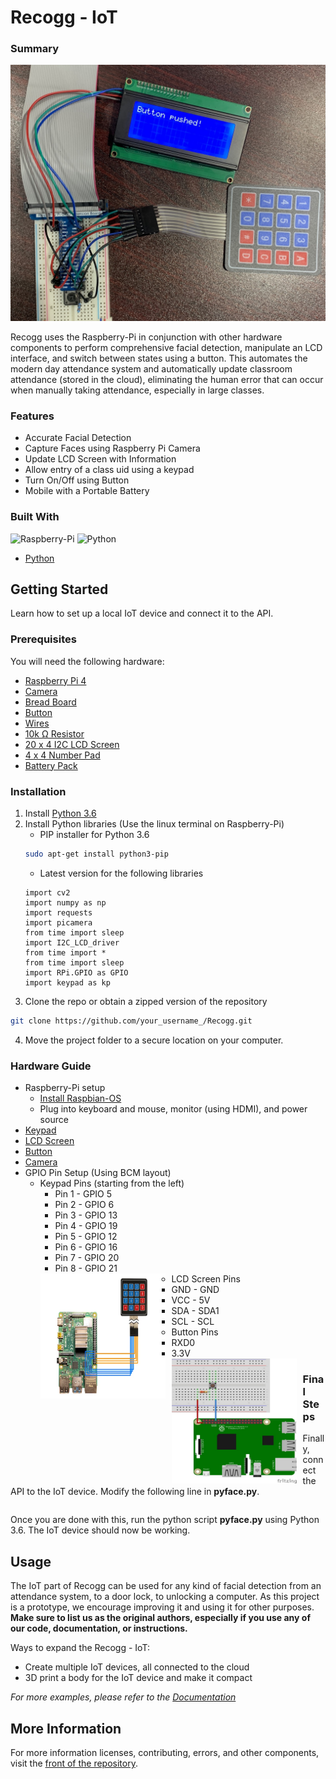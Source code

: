 # Recogg - IoT

### Summary ###

![Preview](https://github.com/ashayp22/Recogg/blob/master/IoT/images/hardware1.jpg)

Recogg uses the Raspberry-Pi in conjunction with other hardware components to perform comprehensive facial detection, manipulate an LCD interface, and switch between states using a button. This automates the modern day attendance system and automatically update classroom attendance (stored in the cloud), eliminating the human error that can occur when manually taking attendance, especially in large classes.

### Features
* Accurate Facial Detection
* Capture Faces using Raspberry Pi Camera
* Update LCD Screen with Information
* Allow entry of a class uid using a keypad
* Turn On/Off using Button
* Mobile with a Portable Battery

<!-- BUILT WITH -->
### Built With
![Raspberry-Pi](https://img.shields.io/badge/raspberry--pi-4-green)
![Python](https://img.shields.io/badge/python-3.6-blue)

* [Python](https://www.python.org/)

## Getting Started

Learn how to set up a local IoT device and connect it to the API.

### Prerequisites

You will need the following hardware:

* [Raspberry Pi 4](https://www.raspberrypi.org/products/raspberry-pi-4-model-b/)
* [Camera](https://www.amazon.com/Raspberry-Pi-Camera-Module-Megapixel/dp/B01ER2SKFS/ref=sr_1_3?dchild=1&keywords=raspberry+pi+camera&qid=1592857047&sr=8-3)
* [Bread Board](https://www.amazon.com/EL-CP-003-Breadboard-Solderless-Distribution-Connecting/dp/B01EV6LJ7G/ref=sr_1_1_sspa?dchild=1&keywords=breadboard&qid=1595879460&sr=8-1-spons&psc=1&spLa=ZW5jcnlwdGVkUXVhbGlmaWVyPUExSDVaOVZTQjhRTE0xJmVuY3J5cHRlZElkPUEwNzA0MjMxMjU2VDhZOU45VzVFUiZlbmNyeXB0ZWRBZElkPUEwNTI0ODkxMTVLQVI1Vk9QVEE5OCZ3aWRnZXROYW1lPXNwX2F0ZiZhY3Rpb249Y2xpY2tSZWRpcmVjdCZkb05vdExvZ0NsaWNrPXRydWU=)
* [Button](https://www.amazon.com/6x6x6mm-Momentary-Push-Button-Switch/dp/B01GN79QF8/ref=sr_1_5?dchild=1&keywords=raspberry+pi+button&qid=1595879504&sr=8-5)
* [Wires](https://www.amazon.com/REXQualis-120pcs-Breadboard-Arduino-Raspberry/dp/B072L1XMJR/ref=sr_1_1_sspa?dchild=1&keywords=wires+for+raspberry+pi&qid=1595879217&sr=8-1-spons&psc=1&smid=AGKZJH7853EGJ&spLa=ZW5jcnlwdGVkUXVhbGlmaWVyPUEyT0lSUVIxWkQ0NzlYJmVuY3J5cHRlZElkPUEwMTE2MjU4MjI4SDNBUTVMMUo2TSZlbmNyeXB0ZWRBZElkPUExMDQ2NTg4MlZHREdTTUU1ODNIWiZ3aWRnZXROYW1lPXNwX2F0ZiZhY3Rpb249Y2xpY2tSZWRpcmVjdCZkb05vdExvZ0NsaWNrPXRydWU=)
* [10k Ω Resistor](https://www.amazon.com/EDGELEC-Resistor-Tolerance-Multiple-Resistance/dp/B07QJB31M7/ref=sr_1_1_sspa?dchild=1&keywords=10k+ohm+resistor&qid=1595879144&sr=8-1-spons&psc=1&spLa=ZW5jcnlwdGVkUXVhbGlmaWVyPUExRU9QVkQ5VzcxR1BDJmVuY3J5cHRlZElkPUEwMzQ5MDkwQTQwNlZFWTQzR0NMJmVuY3J5cHRlZEFkSWQ9QTA4MDc3MjEyQU1UQlZFV08xQUdMJndpZGdldE5hbWU9c3BfYXRmJmFjdGlvbj1jbGlja1JlZGlyZWN0JmRvTm90TG9nQ2xpY2s9dHJ1ZQ==)
* [20 x 4 I2C LCD Screen](https://www.amazon.com/dp/B01GPUMP9C/ref=twister_B0784SYKBM?_encoding=UTF8&psc=1)
* [4 x 4 Number Pad](https://www.amazon.com/YETAIDA-Arduino-Universial-Keyboard-Membrane/dp/B07Q7FW8B9/ref=sr_1_1_sspa?dchild=1&keywords=4x4+raspberry+pi+keypad&qid=1595878846&sr=8-1-spons&psc=1&spLa=ZW5jcnlwdGVkUXVhbGlmaWVyPUEzR0FYWFRWTklaNEY5JmVuY3J5cHRlZElkPUEwOTc4NDM2MTBPQzVPUldBREpUUiZlbmNyeXB0ZWRBZElkPUEwNTg1OTIxMkNQWjkzT0dBNkdHOCZ3aWRnZXROYW1lPXNwX2F0ZiZhY3Rpb249Y2xpY2tSZWRpcmVjdCZkb05vdExvZ0NsaWNrPXRydWU=)
* [Battery Pack](https://www.amazon.com/Battery-Pack-Raspberry-4000mAh-Suction/dp/B07BSG7V3J)

  
<!-- INSTALLATION -->
### Installation
1. Install [Python 3.6](https://www.python.org/downloads/release/python-360/)
2. Install Python libraries (Use the linux terminal on Raspberry-Pi) 
   * PIP installer for Python 3.6
   ```sh
   sudo apt-get install python3-pip
   ```
   * Latest version for the following libraries
   ```
   import cv2
   import numpy as np
   import requests
   import picamera
   from time import sleep
   import I2C_LCD_driver
   from time import *
   from time import sleep
   import RPi.GPIO as GPIO
   import keypad as kp
   ```
3. Clone the repo or obtain a zipped version of the repository
```sh
git clone https://github.com/your_username_/Recogg.git
```
4. Move the project folder to a secure location on your computer.

<!-- HARDWARE GUIDE -->
### Hardware Guide
* Raspberry-Pi setup
  * [Install Raspbian-OS](https://www.raspberrypi.org/documentation/installation/installing-images/)
  * Plug into keyboard and mouse, monitor (using HDMI), and power source
* [Keypad](https://maker.pro/raspberry-pi/tutorial/how-to-use-a-keypad-with-a-raspberry-pi-4)
* [LCD Screen](https://www.youtube.com/watch?v=F9IVtKa8C7Q)
* [Button](https://raspberrypihq.com/use-a-push-button-with-raspberry-pi-gpio/)
* [Camera](https://projects.raspberrypi.org/en/projects/getting-started-with-picamera)
* GPIO Pin Setup (Using BCM layout)
   * Keypad Pins (starting from the left)
      * Pin 1 - GPIO 5
      * Pin 2 - GPIO 6
      * Pin 3 - GPIO 13
      * Pin 4 - GPIO 19
      * Pin 5 - GPIO 12 
      * Pin 6 - GPIO 16
      * Pin 7 - GPIO 20 
      * Pin 8 - GPIO 21 
      <img src="images/keypadImage.png" width="200" height="200" alt="Keypad Image" style="float: left; margin-right: 10px;" />
   * LCD Screen Pins
      * GND - GND
      * VCC - 5V 
      * SDA - SDA1
      * SCL - SCL
   * Button Pins
      * RXD0
      * 3.3V
   <img src="images/buttonImage.jpg" width="200" height="200" alt="Button Image" style="float: left; margin-right: 10px;" />

### Final Steps

Finally, connect the API to the IoT device. Modify the following line in **pyface.py**.

```
```

Once you are done with this, run the python script **pyface.py** using Python 3.6. The IoT device should now be working.

<!-- USAGE EXAMPLES -->
## Usage

The IoT part of Recogg can be used for any kind of facial detection from an attendance system, to a door lock, to unlocking a computer. As this project is a prototype, we encourage improving it and using it for other purposes. **Make sure to list us as the original authors, especially if you use any of our code, documentation, or instructions.**

Ways to expand the Recogg - IoT:

* Create multiple IoT devices, all connected to the cloud
* 3D print a body for the IoT device and make it compact

_For more examples, please refer to the [Documentation](https://example.com)_

## More Information ##

For more information licenses, contributing, errors, and other components, visit the [front of the repository](https://github.com/ashayp22/Recogg).


